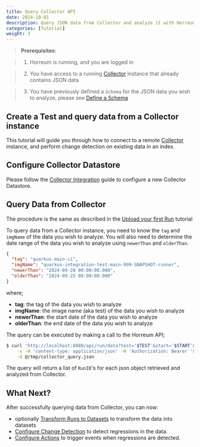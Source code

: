 ```yaml
---
title: Query Collector API 
date: 2024-10-01
description: Query JSON data from Collector and analyze it with Horreum
categories: [Tutorial]
weight: 3
---
```


> **Prerequisites**:

> 1. Horreum is running, and you are logged in

> 2. You have access to a running [Collector](https://github.com/Karm/collector) instance that already contains JSON data

> 3. You have previously defined a `Schema` for the JSON data you wish to analyze, please see [Define a Schema](/docs/tasks/define-schema-and-views/)

## Create a Test and query data from a Collector instance

This tutorial will guide you through how to connect to a remote [Collector](https://github.com/Karm/collector) instance, and perform change detection on existing data in an index.

## Configure Collector Datastore

Please follow the [Collector Integration](/docs/integrations/collector/) guide to configure a new Collector Datastore. 

## Query Data from Collector

The procedure is the same as described in the [Upload your first Run](/docs/tutorials/create-test-run/) tutorial

To query data from a Collector instance, you need to know the `tag` and `imgName` of the data you wish to analyze.
You will also need to determine the date range of the data you wish to analyze using `newerThan` and `olderThan`.

```json
{
  "tag": "quarkus-main-ci",
  "imgName": "quarkus-integration-test-main-999-SNAPSHOT-runner",
  "newerThan": "2024-09-20 00:00:00.000",
  "olderThan": "2024-09-25 00:00:00.000"
}
```

where;

- **tag**: the tag of the data you wish to analyze
- **imgName**: the image name (aka test) of the data you wish to analyze
- **newerThan**: the start date of the data you wish to analyze
- **olderThan**: the end date of the data you wish to analyze

The query can be executed by making a call to the Horreum API;

```bash
$ curl 'http://localhost:8080/api/run/data?test='$TEST'&start='$START'&stop='$STOP'&owner='$OWNER'&access='$ACCESS \
    -s -H 'content-type: application/json' -H 'Authorization: Bearer '$TOKEN \
    -d @/tmp/collector_query.json
```

The query will return a list of `RunID`'s for each json object retrieved and analyzed from Collector.

## What Next?

After successfully querying data from Collector, you can now:
- optionally [Transform Runs to Datasets](/docs/tasks/trasnform-runs-to-datasets/) to transform the data into datasets
- [Configure Change Detection](/docs/tasks/configure-change-detection/) to detect regressions in the data.
- [Configure Actions](/docs/tasks/configure-actions/) to trigger events when regressions are detected.